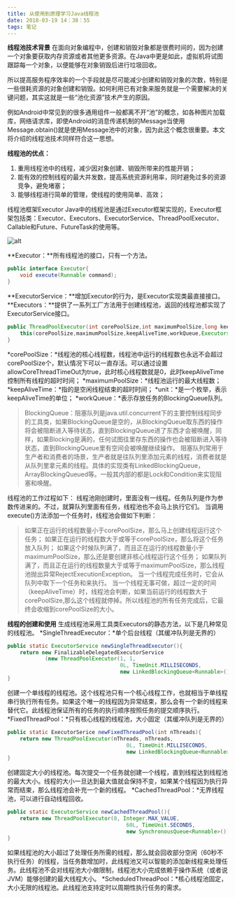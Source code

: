 ```yaml
---
title: 从使用到原理学习Java线程池
date: 2018-03-19 14：38：55
tags: 笔记
---
```

**线程池技术背景**
在面向对象编程中，创建和销毁对象都是很费时间的，因为创建一个对象要获取内存资源或者其他更多资源。在Java中更是如此，虚拟机将试图跟踪每一个对象，以便能够在对象销毁后进行垃圾回收。
<!-- more -->
所以提高服务程序效率的一个手段就是尽可能减少创建和销毁对象的次数，特别是一些很耗资源的对象创建和销毁。如何利用已有对象来服务就是一个需要解决的关键问题，其实这就是一些“池化资源”技术产生的原因。

例如Android中常见到的很多通用组件一般都离不开“池”的概念，如各种图片加载库，网络请求库，即使Android的消息传递机制的Message当使用Message.obtain()就是使用Message池中的对象，因为此这个概念很重要。本文将介绍的线程池技术同样符合这一思想。

**线程池的优点：**
1. 重用线程池中的线程，减少因对象创建、销毁所带来的性能开销；
2. 能有效的控制线程的最大并发数，提高系统资源利用率，同时避免过多的资源竞争，避免堵塞；
3. 能够线程进行简单的管理，使线程的使用简单、高效；

线程池框架Executor
Java中的线程池是通过Executor框架实现的，Executor框架包括类：Executor、Executors、ExecutorService、ThreadPoolExecutor、Callable和Future、FutureTask的使用等。

![alt](20180319153538.jpg)  

**Executor：**所有线程池的接口，只有一个方法。
``` java
public interface Executor{
    void execute(Runnable command);
}
```
**ExecutorService：**增加Executor的行为，是Executor实现类最直接接口。
**Executors：**提供了一系列工厂方法用于创建线程池，返回的线程池都实现了ExecutorService接口。
``` java 
public ThreadPoolExecutor(int corePoolSize,int maximumPoolSize,long keepAliveTime,TimeUnit unit,BlockingQueue<Runnable> workQueue) {
    this(corePoolSize,maximumPoolSize,keepAliveTime,workQueue,Executors.defaultThreadFactory(),defaultHandler);
}
```
*corePoolSize：*线程池的核心线程数，线程池中运行的线程数也永远不会超过corePoolSize个，默认情况下可以一直存活。可以通过设置allowCoreThreadTimeOut为true，此时核心线程数就是0，此时keepAliveTime控制所有线程的超时时间；
*maximumPoolSize：*线程池运行的最大线程数；
*keepAliveTime：*指的是空闲线程结束的超时时间；
*unit：*是一个枚举，表示keepAliveTime的单位；
*workQueue：*表示存放任务的BlockingQueue<Runnable>队列。
> BlockingQueue：阻塞队列是java.util.concurrent下的主要控制线程同步的工具类，如果BlockingQueue是空的，从BlockingQueue取东西的操作将会被阻断进入等待状态，直到BlockingQueue进了东西才会被唤醒，同样，如果Blocking是满的，任何试图往里存东西的操作也会被阻断进入等待状态，直到BlockingQueue里有空间会被唤醒继续操作。
阻塞队列常用于生产者和消费者的场景，生产者就是往队列里添加元素的线程，消费者就是从队列里拿元素的线程。具体的实现类有LinkedBlockingQueue，ArrayBlockingQueued等。一般其内部的都是Lock和Condition来实现阻塞和唤醒。

线程池的工作过程如下：
线程池刚创建时，里面没有一线程。任务队列是作为参数传进来的。不过，就算队列里面有任务，线程池也不会马上执行它们。
当调用execute()方法添加一个任务时，线程池会做如下判断：
>如果正在运行的线程数量小于corePoolSize，那么马上创建线程运行这个任务；
如果正在运行的线程数大于或等于corePoolSize，那么将这个任务放入队列；
如果这个时候队列满了，而且正在运行的线程数量小于maximumPoolSize，那么还是要创建非核心线程运行这个任务；
如果队列满了，而且正在运行的线程数量大于或等于maximumPoolSize，那么线程池抛出异常RejectExecutionException。
当一个线程完成任务时，它会从队列中取下一个任务和来执行。
当一个线程无事可做，超过一定的时间（keepAliveTime）时，线程池会判断，如果当前运行的线程数大于corePoolSize,那么这个线程就停掉。所以线程池的所有任务完成后，它最终会收缩到corePoolSize的大小。

**线程的创建和使用**
生成线程池采用工具类Executors的静态方法，以下是几种常见的线程池。
*SingleThreadExecutor：*单个后台线程（其缓冲队列是无界的）
``` java
public static ExecutorService newSingleThreadExecutor(){
    return new FinalizableDelegatedExecutorService
            (new ThreadPoolExecutor(1, 1,
                                    0L, TimeUnit.MILLISECONDS,
                                    new LinkedBlockingQueue<Runnable>()));
}
```
创建一个单线程的线程池。这个线程池只有一个核心线程工作，也就相当于单线程串行执行所有任务。如果这个唯一的线程因为异常结束，那么会有一个新的线程来替代它。此线程池保证所有的任务的执行顺序按照任务的提交顺序执行。
*FixedThreadPool：*只有核心线程的线程池，大小固定（其缓冲队列是无界的）
``` java
public static ExecutorSerice newFixedThreadPool(int nThreads){
    return new ThreadPoolExecutor(nThreads, nThreads,
                                      0L, TimeUnit.MILLISECONDS,
                                      new LinkedBlockingQueue<Runnable>());
}
```
创建固定大小的线程池。每次提交一个任务就创建一个线程，直到线程达到线程池的最大大小。线程的大小一旦达到最大值就会保持不变，如果某个线程因为执行异常而结束，那么线程池会补充一个新的线程。
*CachedThreadPool：*无界线程池，可以进行自动线程回收。
``` java 
public static ExecutorService newCachedThreadPool(){
    return new ThreadPoolExecutor(0, Integer.MAX_VALUE,
                                      60L, TimeUnit.SECONDS,
                                      new SynchronousQueue<Runnable>());
}
```
如果线程池的大小超过了处理任务所需的线程，那么就会回收部分空闲（60秒不执行任务）的线程，当任务数增加时，此线程池又可以智能的添加新线程来处理任务。此线程池不会对线程池大小做限制，线程池大小完成依赖于操作系统（或者说JVM）能够创建的最大线程大小。
*ScheduledThreadPool：*核心线程池固定，大小无限的线程池。此线程池支持定时以周期性执行任务的需求。